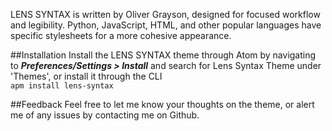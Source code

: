 LENS SYNTAX is written by Oliver Grayson, designed for focused workflow and legibility. Python, JavaScript, HTML, and other popular languages have specific stylesheets for a more cohesive appearance.

##Installation
Install the LENS SYNTAX theme through Atom by navigating to ***Preferences/Settings > Install*** and search for Lens Syntax Theme under 'Themes', or install it through the CLI <br> `apm install lens-syntax`

##Feedback
Feel free to let me know your thoughts on the theme, or alert me of any issues by contacting me on Github.
